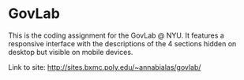 # GovLab

This is the coding assignment for the GovLab @ NYU. It features a responsive interface with the descriptions of the 4 sections hidden on desktop but visible on mobile devices.

Link to site: http://sites.bxmc.poly.edu/~annabialas/govlab/